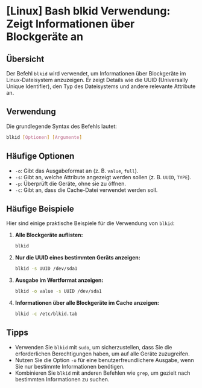 # [Linux] Bash blkid Verwendung: Zeigt Informationen über Blockgeräte an

## Übersicht
Der Befehl `blkid` wird verwendet, um Informationen über Blockgeräte im Linux-Dateisystem anzuzeigen. Er zeigt Details wie die UUID (Universally Unique Identifier), den Typ des Dateisystems und andere relevante Attribute an.

## Verwendung
Die grundlegende Syntax des Befehls lautet:

```bash
blkid [Optionen] [Argumente]
```

## Häufige Optionen
- `-o`: Gibt das Ausgabeformat an (z. B. `value`, `full`).
- `-s`: Gibt an, welche Attribute angezeigt werden sollen (z. B. `UUID`, `TYPE`).
- `-p`: Überprüft die Geräte, ohne sie zu öffnen.
- `-c`: Gibt an, dass die Cache-Datei verwendet werden soll.

## Häufige Beispiele
Hier sind einige praktische Beispiele für die Verwendung von `blkid`:

1. **Alle Blockgeräte auflisten:**
   ```bash
   blkid
   ```

2. **Nur die UUID eines bestimmten Geräts anzeigen:**
   ```bash
   blkid -s UUID /dev/sda1
   ```

3. **Ausgabe im Wertformat anzeigen:**
   ```bash
   blkid -o value -s UUID /dev/sda1
   ```

4. **Informationen über alle Blockgeräte im Cache anzeigen:**
   ```bash
   blkid -c /etc/blkid.tab
   ```

## Tipps
- Verwenden Sie `blkid` mit `sudo`, um sicherzustellen, dass Sie die erforderlichen Berechtigungen haben, um auf alle Geräte zuzugreifen.
- Nutzen Sie die Option `-o` für eine benutzerfreundlichere Ausgabe, wenn Sie nur bestimmte Informationen benötigen.
- Kombinieren Sie `blkid` mit anderen Befehlen wie `grep`, um gezielt nach bestimmten Informationen zu suchen.